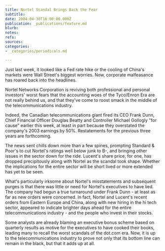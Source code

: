 ```yaml
---
title: Nortel Scandal Brings Back the Fear
subtitle: 
date: 2004-04-30T16:00:00.000Z
publication: _publications/feature.md
blurb: 
notes: 
refs: 
sources: 
categories:
- _categories/periodicals.md

---
```

Just last week, it looked like a Fed rate hike or the cooling of China's markets were Wall Street's biggest worries. Now, corporate malfeasance has roared back into the headlines.

Nortel Networks Corporation is reviving both professional and personal investors' worst fears that the accounting woes of the Tyco/Enron Era are not really behind us, and that they've come to roost smack in the middle of the telecommunications industry.

Indeed, the Canadian telecommunications giant fired its CEO Frank Dunn, Chief Financial Officer Douglas Beatty and Controller Michael Gollogly "for cause" earlier this week, at least in part because they overstated the company's 2003 earnings by 50%. Restatements for the previous three years are forthcoming.

The news sent chills down more than a few spines, prompting Standard & Poor's to cut Nortel's ratings well below junk to B-, and bringing other issues in the sector down for the ride. Lucent's share price, for one, has dropped precipitously along with Nortel as the scandal took shape. Whether the implications for the entire sector will be short lived or more extended has yet to be seen.

What's particularly irksome about Nortel's misstatements and subsequent purges is that there was little or need for Nortel's executives to have lied. The company had begun a true turnaround under Frank Dunn - at least as far as new orders were concerned. In fact, Nortel and Lucent's recent orders from Eastern Europe and China, along with new hiring in the hi tech sector, appeared to indicate brighter days ahead for the entire telecommunications industry - and the people who invest in their stocks.

Some analysts are already blaming an executive bonus scheme based on quarterly results as motive for the executives to have cooked their books, leading many to recall the worst scandals of the dot.com era. Now, it is up to the telecommunications industry to prove not only that its bottom line can remain in the black, but that it adds up at all.